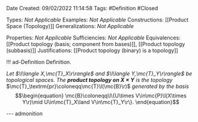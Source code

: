 <br />
<br />

Date Created: 09/02/2022 11:14:58
Tags: #Definition #Closed 

Types: _Not Applicable_
Examples: _Not Applicable_
Constructions: [[Product Space (Topology)]]
Generalizations: _Not Applicable_

Properties: _Not Applicable_
Sufficiencies: _Not Applicable_
Equivalences: [[Product topology (basis; component from bases)]], [[Product topology (subbasis)]]
Justifications: [[Product topology (binary) is a topology]]

!!! ad-Definition Definition.

_Let $\l\langle X,\mc{T}_X\r\rangle$ and $\l\langle Y,\mc{T}_Y\r\rangle$ be topological spaces. The **product topology on $X\times Y$** is the topology_ $\mc{T}_\textrm{pr}\coloneqq\mc{T}\l(\mc{B}\r)$ _generated by the basis_
$$\begin{equation}
    \mc{B}\coloneqq\l\{U\times V\in\mc{P}\l(X\times Y\r)\mid U\in\mc{T}_X\land V\in\mc{T}_Y\r\}.
\end{equation}$$

--- admonition
